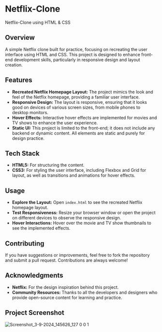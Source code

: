 # Netflix-Clone

Netflix-Clone using HTML & CSS

## Overview

A simple Netflix clone built for practice, focusing on recreating the user interface using HTML and CSS. This project is designed to enhance front-end development skills, particularly in responsive design and layout creation.

## Features

- **Recreated Netflix Homepage Layout:** The project mimics the look and feel of the Netflix homepage, providing a familiar user interface.
- **Responsive Design:** The layout is responsive, ensuring that it looks good on devices of various screen sizes, from mobile phones to desktop monitors.
- **Hover Effects:** Interactive hover effects are implemented for movies and TV shows to enhance the user experience.
- **Static UI:** This project is limited to the front-end; it does not include any backend or dynamic content. All elements are static and purely for design practice.

## Tech Stack

- **HTML5:** For structuring the content.
- **CSS3:** For styling the user interface, including Flexbox and Grid for layout, as well as transitions and animations for hover effects.

## Usage

- **Explore the Layout:** Open `index.html` to see the recreated Netflix homepage layout.
- **Test Responsiveness:** Resize your browser window or open the project on different devices to observe the responsive design.
- **Hover Interactions:** Hover over the movie and TV show thumbnails to see the implemented effects.

## Contributing

If you have suggestions or improvements, feel free to fork the repository and submit a pull request. Contributions are always welcome!

## Acknowledgments

- **Netflix:** For the design inspiration behind this project.
- **Community Resources:** Thanks to all the developers and designers who provide open-source content for learning and practice.

## Project Screenshot

![Screenshot_3-9-2024_145626_127 0 0 1](https://github.com/user-attachments/assets/8d169820-26b4-4bbd-92b3-bf4a0276c941)